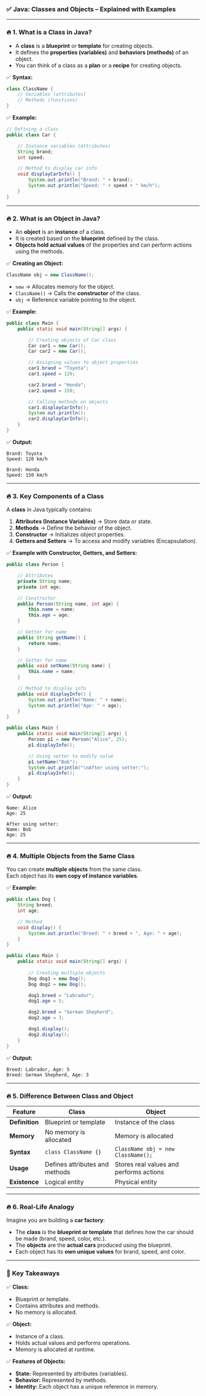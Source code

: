 ### ✅ **Java: Classes and Objects – Explained with Examples**

---

### 🔥 **1. What is a Class in Java?**

- A **class** is a **blueprint** or **template** for creating objects.  
- It defines the **properties (variables)** and **behaviors (methods)** of an object.  
- You can think of a class as a **plan** or a **recipe** for creating objects.

✅ **Syntax:**
```java
class ClassName {
    // Variables (attributes)
    // Methods (functions)
}
```

✅ **Example:**
```java
// Defining a class
public class Car {

    // Instance variables (attributes)
    String brand;
    int speed;

    // Method to display car info
    void displayCarInfo() {
        System.out.println("Brand: " + brand);
        System.out.println("Speed: " + speed + " km/h");
    }
}
```
---

### 🔥 **2. What is an Object in Java?**

- An **object** is an **instance** of a class.  
- It is created based on the **blueprint** defined by the class.  
- **Objects hold actual values** of the properties and can perform actions using the methods.  

✅ **Creating an Object:**
```java
ClassName obj = new ClassName();
```
- `new` → Allocates memory for the object.  
- `ClassName()` → Calls the **constructor** of the class.  
- `obj` → Reference variable pointing to the object.  

✅ **Example:**
```java
public class Main {
    public static void main(String[] args) {

        // Creating objects of Car class
        Car car1 = new Car();
        Car car2 = new Car();

        // Assigning values to object properties
        car1.brand = "Toyota";
        car1.speed = 120;

        car2.brand = "Honda";
        car2.speed = 150;

        // Calling methods on objects
        car1.displayCarInfo();
        System.out.println();
        car2.displayCarInfo();
    }
}
```

✅ **Output:**
```
Brand: Toyota  
Speed: 120 km/h  

Brand: Honda  
Speed: 150 km/h  
```

---

### 🔥 **3. Key Components of a Class**

A **class** in Java typically contains:
1. **Attributes (Instance Variables)** → Store data or state.  
2. **Methods** → Define the behavior of the object.  
3. **Constructor** → Initializes object properties.  
4. **Getters and Setters** → To access and modify variables (Encapsulation).  

✅ **Example with Constructor, Getters, and Setters:**
```java
public class Person {

    // Attributes
    private String name;
    private int age;

    // Constructor
    public Person(String name, int age) {
        this.name = name;
        this.age = age;
    }

    // Getter for name
    public String getName() {
        return name;
    }

    // Setter for name
    public void setName(String name) {
        this.name = name;
    }

    // Method to display info
    public void displayInfo() {
        System.out.println("Name: " + name);
        System.out.println("Age: " + age);
    }
}

public class Main {
    public static void main(String[] args) {
        Person p1 = new Person("Alice", 25);
        p1.displayInfo();

        // Using setter to modify value
        p1.setName("Bob");
        System.out.println("\nAfter using setter:");
        p1.displayInfo();
    }
}
```
✅ **Output:**
```
Name: Alice  
Age: 25  

After using setter:  
Name: Bob  
Age: 25  
```

---

### 🔥 **4. Multiple Objects from the Same Class**

You can create **multiple objects** from the same class.  
Each object has its **own copy of instance variables**.

✅ **Example:**
```java
public class Dog {
    String breed;
    int age;

    // Method
    void display() {
        System.out.println("Breed: " + breed + ", Age: " + age);
    }
}

public class Main {
    public static void main(String[] args) {
        
        // Creating multiple objects
        Dog dog1 = new Dog();
        Dog dog2 = new Dog();

        dog1.breed = "Labrador";
        dog1.age = 5;

        dog2.breed = "German Shepherd";
        dog2.age = 3;

        dog1.display();
        dog2.display();
    }
}
```
✅ **Output:**
```
Breed: Labrador, Age: 5  
Breed: German Shepherd, Age: 3  
```

---

### 🔥 **5. Difference Between Class and Object**

| **Feature**    | **Class**                       | **Object**                    |
|----------------|--------------------------------|-------------------------------|
| **Definition** | Blueprint or template           | Instance of the class         |
| **Memory**     | No memory is allocated          | Memory is allocated           |
| **Syntax**     | `class ClassName {}`            | `ClassName obj = new ClassName();` |
| **Usage**      | Defines attributes and methods  | Stores real values and performs actions |
| **Existence**  | Logical entity                  | Physical entity               |

---

### 🔥 **6. Real-Life Analogy**

Imagine you are building a **car factory**:
- The **class** is the **blueprint or template** that defines how the car should be made (brand, speed, color, etc.).  
- The **objects** are the **actual cars** produced using the blueprint.  
- Each object has its **own unique values** for brand, speed, and color.  

---

### 🚀 **Key Takeaways**

✅ **Class:**  
- Blueprint or template.  
- Contains attributes and methods.  
- No memory is allocated.  

✅ **Object:**  
- Instance of a class.  
- Holds actual values and performs operations.  
- Memory is allocated at runtime.  

✅ **Features of Objects:**  
- **State:** Represented by attributes (variables).  
- **Behavior:** Represented by methods.  
- **Identity:** Each object has a unique reference in memory.
